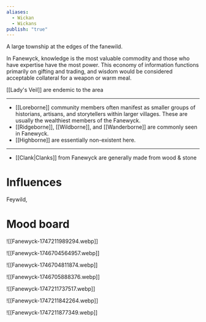 ```yaml
---
aliases:
  - Wickan
  - Wickans
publish: "true"
---
```

A large township at the edges of the fanewild.

In Fanewyck, knowledge is the most valuable commodity and those who have expertise have the most power. This economy of information functions primarily on gifting and trading, and wisdom would be considered acceptable collateral for a weapon or warm meal. 

[[Lady's Veil]] are endemic to the area

---
* [[Loreborne]] community members often manifest as smaller groups of historians, artisans, and storytellers within larger villages. These are usually the wealthiest members of the Fanewyck.
* [[Ridgeborne]], [[Wildborne]], and [[Wanderborne]] are commonly seen in Fanewyck.
* [[Highborne]] are essentially non-existent here.
---
* [[Clank|Clanks]] from Fanewyck are generally made from wood & stone
# Influences
Feywild, 
# Mood board

![[Fanewyck-1747211989294.webp]]

![[Fanewyck-1746704564957.webp]]

![[Fanewyck-1746704811874.webp]]

![[Fanewyck-1746705888376.webp]]

![[Fanewyck-1747211737517.webp]]

![[Fanewyck-1747211842264.webp]]

![[Fanewyck-1747211877349.webp]]